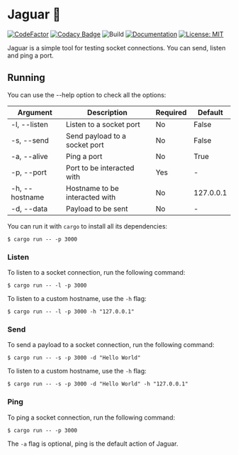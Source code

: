 # Jaguar 🐆

[![CodeFactor](https://www.codefactor.io/repository/github/leozz37/jaguar/badge)](https://www.codefactor.io/repository/github/leozz37/jaguar)
[![Codacy Badge](https://app.codacy.com/project/badge/Grade/2b0fc19ee70e48588b060555026834a1)](https://www.codacy.com/gh/leozz37/jaguar/dashboard?utm_source=github.com&amp;utm_medium=referral&amp;utm_content=leozz37/jaguar&amp;utm_campaign=Badge_Grade)
![Build](https://github.com/leozz37/jaguar/workflows/Build/badge.svg)
[![Documentation](https://codedocs.xyz/leozz37/jaguar.svg)](https://codedocs.xyz/leozz37/jaguar/)
[![License: MIT](https://img.shields.io/badge/License-MIT-yellow.svg)](https://opensource.org/licenses/MIT)

Jaguar is a simple tool for testing socket connections. You can send, listen and ping a port.

## Running

You can use the --help option to check all the options:

| Argument       | Description                    | Required | Default   |
| -------------- | ------------------------------ | -------- | --------- |
| -l, --listen   | Listen to a socket port        | No       | False     |
| -s, --send     | Send payload to a socket port  | No       | False     |
| -a, --alive    | Ping a port                    | No       | True      |
| -p, --port     | Port to be interacted with     | Yes      | -         |
| -h, --hostname | Hostname to be interacted with | No       | 127.0.0.1 |
| -d, --data     | Payload to be sent             | No       | -         |

You can run it with `cargo` to install all its dependencies:

```shell
$ cargo run -- -p 3000
```

### Listen

To listen to a socket connection, run the following command:

```shell
$ cargo run -- -l -p 3000
```

To listen to a custom hostname, use the `-h` flag:

```shell
$ cargo run -- -l -p 3000 -h "127.0.0.1"
```

### Send

To send a payload to a socket connection, run the following command:

```shell
$ cargo run -- -s -p 3000 -d "Hello World"
```

To listen to a custom hostname, use the `-h` flag:

```shell
$ cargo run -- -s -p 3000 -d "Hello World" -h "127.0.0.1"
```

### Ping

To ping a socket connection, run the following command:

```shell
$ cargo run -- -p 3000
```

The `-a` flag is optional, ping is the default action of Jaguar.
